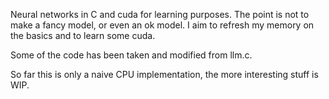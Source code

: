 Neural networks in C and cuda for learning purposes. The point is not to make a fancy model, or even an ok model. I aim to refresh my memory on the basics and to learn some cuda.

Some of the code has been taken and modified from llm.c. 

So far this is only a naive CPU implementation, the more interesting stuff is WIP.
